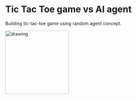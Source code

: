 <h1>Tic Tac Toe game vs AI agent</h1>

Building tic-tac-toe game using random agent concept.

<img src="https://i0.wp.com/junilearning.com/wp-content/uploads/2020/06/python-programming-language.webp?fit=800%2C800&ssl=1" alt="drawing" width="200"/>
